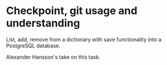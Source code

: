 # Checkpoint, git usage and understanding

List, add, remove from a dictionary with save functionality into a PostgreSQL database.


Alexander Hansson's take on this task.